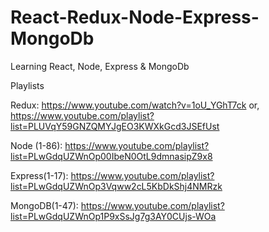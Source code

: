 # React-Redux-Node-Express-MongoDb
Learning React, Node, Express &amp; MongoDb


Playlists

Redux:
https://www.youtube.com/watch?v=1oU_YGhT7ck
or,
https://www.youtube.com/playlist?list=PLUVqY59GNZQMYJgEO3KWXkGcd3JSEfUst


Node (1-86):
https://www.youtube.com/playlist?list=PLwGdqUZWnOp00IbeN0OtL9dmnasipZ9x8

Express(1-17):
https://www.youtube.com/playlist?list=PLwGdqUZWnOp3Vqww2cL5KbDkShj4NMRzk

MongoDB(1-47):
https://www.youtube.com/playlist?list=PLwGdqUZWnOp1P9xSsJg7g3AY0CUjs-WOa
